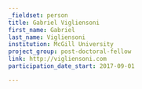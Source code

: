 ```yaml
---
_fieldset: person
title: Gabriel Vigliensoni
first_name: Gabriel
last_name: Vigliensoni
institution: McGill University
project_group: post-doctoral-fellow
link: http://vigliensoni.com
participation_date_start: 2017-09-01

---
```

